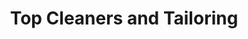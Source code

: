 ---
title: "Top Cleaners and Tailoring"
url: /hartford/top-cleaners-and-tailoring/
shop: laundry
---